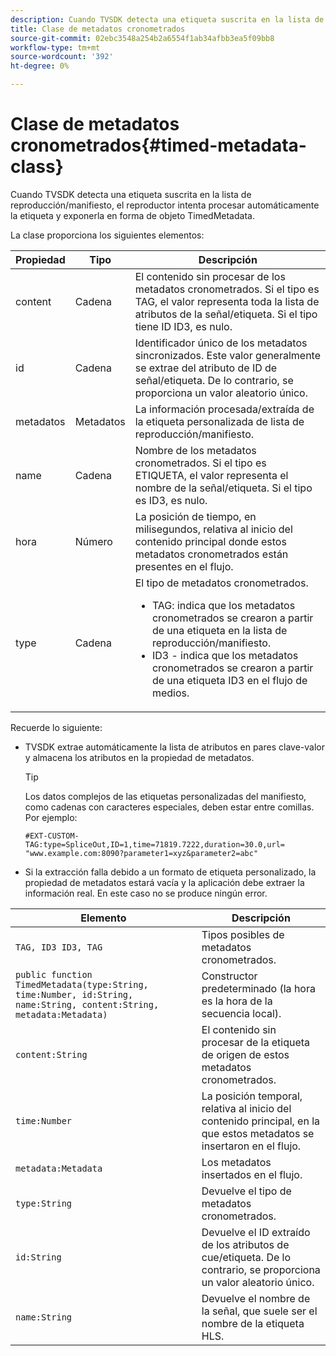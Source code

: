```yaml
---
description: Cuando TVSDK detecta una etiqueta suscrita en la lista de reproducción/manifiesto, el reproductor intenta procesar automáticamente la etiqueta y exponerla en forma de objeto TimedMetadata.
title: Clase de metadatos cronometrados
source-git-commit: 02ebc3548a254b2a6554f1ab34afbb3ea5f09bb8
workflow-type: tm+mt
source-wordcount: '392'
ht-degree: 0%

---
```


# Clase de metadatos cronometrados{#timed-metadata-class}

Cuando TVSDK detecta una etiqueta suscrita en la lista de reproducción/manifiesto, el reproductor intenta procesar automáticamente la etiqueta y exponerla en forma de objeto TimedMetadata.

La clase proporciona los siguientes elementos:

<table id="table_FFC56AC5B1E04DA99C9309C0223ABA90"> 
 <thead> 
  <tr> 
   <th colname="col1" class="entry"> Propiedad </th> 
   <th colname="col02" class="entry"> Tipo </th> 
   <th colname="col2" class="entry"> Descripción </th> 
  </tr>
 </thead>
 <tbody> 
  <tr> 
   <td colname="col1"><span class="codeph"> content</span> </td> 
   <td colname="col02"> Cadena </td> 
   <td colname="col2"> El contenido sin procesar de los metadatos cronometrados. Si el tipo es TAG, el valor representa toda la lista de atributos de la señal/etiqueta. Si el tipo tiene ID ID3, es nulo. </td> 
  </tr> 
  <tr> 
   <td colname="col1"><span class="codeph"> id</span> </td> 
   <td colname="col02"> Cadena </td> 
   <td colname="col2"> Identificador único de los metadatos sincronizados. Este valor generalmente se extrae del atributo de ID de señal/etiqueta. De lo contrario, se proporciona un valor aleatorio único. </td> 
  </tr> 
  <tr> 
   <td colname="col1"><span class="codeph"> metadatos</span> </td> 
   <td colname="col02"> Metadatos </td> 
   <td colname="col2"> La información procesada/extraída de la etiqueta personalizada de lista de reproducción/manifiesto. </td> 
  </tr> 
  <tr> 
   <td colname="col1"><span class="codeph"> name</span> </td> 
   <td colname="col02"> Cadena </td> 
   <td colname="col2">Nombre de los metadatos cronometrados. Si el tipo es <span class="codeph"> ETIQUETA</span>, el valor representa el nombre de la señal/etiqueta. Si el tipo es <span class="codeph"> ID3</span>, es nulo. </td> 
  </tr> 
  <tr> 
   <td colname="col1"><span class="codeph"> hora</span> </td> 
   <td colname="col02"> Número </td> 
   <td colname="col2"> La posición de tiempo, en milisegundos, relativa al inicio del contenido principal donde estos metadatos cronometrados están presentes en el flujo. </td> 
  </tr> 
  <tr> 
   <td colname="col1"><span class="codeph"> type</span> </td> 
   <td colname="col02"> Cadena </td> 
   <td colname="col2">El tipo de metadatos cronometrados. 
    <ul id="ul_70FBFB33E9F846D8B38592560CCE9560"> 
     <li id="li_739D30561BFB4D9B97DF212E4880BA2C">TAG: indica que los metadatos cronometrados se crearon a partir de una etiqueta en la lista de reproducción/manifiesto. </li> 
     <li id="li_E785E1DEF1CC4D9DBE7764E5D05EFAFC">ID3 - indica que los metadatos cronometrados se crearon a partir de una etiqueta ID3 en el flujo de medios. </li> 
    </ul> </td> 
  </tr> 
 </tbody> 
</table>

<!--<a id="section_737CC47997F74F80A3C5C6171ADE120E"></a>-->

Recuerde lo siguiente:

* TVSDK extrae automáticamente la lista de atributos en pares clave-valor y almacena los atributos en la propiedad de metadatos.

  >[!TIP]
  >
  >Los datos complejos de las etiquetas personalizadas del manifiesto, como cadenas con caracteres especiales, deben estar entre comillas. Por ejemplo:
  >
  >```
  >#EXT-CUSTOM-TAG:type=SpliceOut,ID=1,time=71819.7222,duration=30.0,url=
  >"www.example.com:8090?parameter1=xyz&parameter2=abc"
  >```
  >

* Si la extracción falla debido a un formato de etiqueta personalizado, la propiedad de metadatos estará vacía y la aplicación debe extraer la información real. En este caso no se produce ningún error.

| Elemento | Descripción |
|---|---|
| `TAG, ID3 ID3, TAG` | Tipos posibles de metadatos cronometrados. |
| `public function TimedMetadata(type:String, time:Number, id:String, name:String, content:String, metadata:Metadata)` | Constructor predeterminado (la hora es la hora de la secuencia local). |
| `content:String` | El contenido sin procesar de la etiqueta de origen de estos metadatos cronometrados. |
| `time:Number` | La posición temporal, relativa al inicio del contenido principal, en la que estos metadatos se insertaron en el flujo. |
| `metadata:Metadata` | Los metadatos insertados en el flujo. |
| `type:String` | Devuelve el tipo de metadatos cronometrados. |
| `id:String` | Devuelve el ID extraído de los atributos de cue/etiqueta. De lo contrario, se proporciona un valor aleatorio único. |
| `name:String` | Devuelve el nombre de la señal, que suele ser el nombre de la etiqueta HLS. |
